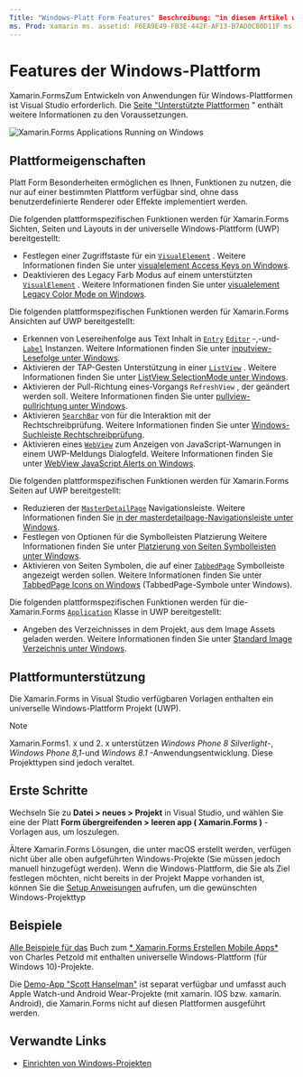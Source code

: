 ```yaml
---
Title: "Windows-Platt Form Features" Beschreibung: "in diesem Artikel wird die Unterstützung der Windows-Plattform erläutert, die in verfügbar ist Xamarin.Forms ."
ms. Prod: xamarin ms. assetid: F6EA9E49-FB3E-442F-AF13-B7AD0C80D11F ms. Technology: xamarin-Forms Author: davidbritch ms. Author: dabritch ms. Date: 01/16/2020 NO-LOC: [ Xamarin.Forms , Xamarin.Essentials ]
---
```


# <a name="windows-platform-features"></a>Features der Windows-Plattform

Xamarin.FormsZum Entwickeln von Anwendungen für Windows-Plattformen ist Visual Studio erforderlich. Die [Seite "Unterstützte Plattformen](~/get-started/supported-platforms.md) " enthält weitere Informationen zu den Voraussetzungen.

![](images/allhanselman.png "Xamarin.Forms Applications Running on Windows")

## <a name="platform-specifics"></a>Plattformeigenschaften

Platt Form Besonderheiten ermöglichen es Ihnen, Funktionen zu nutzen, die nur auf einer bestimmten Plattform verfügbar sind, ohne dass benutzerdefinierte Renderer oder Effekte implementiert werden.

Die folgenden plattformspezifischen Funktionen werden für Xamarin.Forms Sichten, Seiten und Layouts in der universelle Windows-Plattform (UWP) bereitgestellt:

- Festlegen einer Zugriffstaste für ein [`VisualElement`](xref:Xamarin.Forms.VisualElement) . Weitere Informationen finden Sie unter [visualelement Access Keys on Windows](visualelement-access-keys.md).
- Deaktivieren des Legacy Farb Modus auf einem unterstützten [`VisualElement`](xref:Xamarin.Forms.VisualElement) . Weitere Informationen finden Sie unter [visualelement Legacy Color Mode on Windows](legacy-color-mode.md).

Die folgenden plattformspezifischen Funktionen werden für Xamarin.Forms Ansichten auf UWP bereitgestellt:

- Erkennen von Lesereihenfolge aus Text Inhalt in [`Entry`](xref:Xamarin.Forms.Entry) [`Editor`](xref:Xamarin.Forms.Editor) -,-und- [`Label`](xref:Xamarin.Forms.Label) Instanzen. Weitere Informationen finden Sie unter [inputview-Lesefolge unter Windows](inputview-reading-order.md).
- Aktivieren der TAP-Gesten Unterstützung in einer [`ListView`](xref:Xamarin.Forms.ListView) . Weitere Informationen finden Sie unter [ListView SelectionMode unter Windows](listview-selectionmode.md).
- Aktivieren der Pull-Richtung eines-Vorgangs `RefreshView` , der geändert werden soll. Weitere Informationen finden Sie unter [pullview-pullrichtung unter Windows](refreshview-pulldirection.md).
- Aktivieren [`SearchBar`](xref:Xamarin.Forms.SearchBar) von für die Interaktion mit der Rechtschreibprüfung. Weitere Informationen finden Sie unter [Windows-Suchleiste Rechtschreibprüfung](searchbar-spell-check.md).
- Aktivieren eines [`WebView`](xref:Xamarin.Forms.WebView) zum Anzeigen von JavaScript-Warnungen in einem UWP-Meldungs Dialogfeld. Weitere Informationen finden Sie unter [WebView JavaScript Alerts on Windows](webview-javascript-alert.md).

Die folgenden plattformspezifischen Funktionen werden für Xamarin.Forms Seiten auf UWP bereitgestellt:

- Reduzieren der [`MasterDetailPage`](xref:Xamarin.Forms.MasterDetailPage) Navigationsleiste. Weitere Informationen finden Sie [in der masterdetailpage-Navigationsleiste unter Windows](masterdetailpage-navigation-bar.md).
- Festlegen von Optionen für die Symbolleisten Platzierung Weitere Informationen finden Sie unter [Platzierung von Seiten Symbolleisten unter Windows](page-toolbar-placement.md).
- Aktivieren von Seiten Symbolen, die auf einer [`TabbedPage`](xref:Xamarin.Forms.TabbedPage) Symbolleiste angezeigt werden sollen. Weitere Informationen finden Sie unter [TabbedPage Icons on Windows](tabbedpage-icons.md) (TabbedPage-Symbole unter Windows).

Die folgenden plattformspezifischen Funktionen werden für die- Xamarin.Forms [`Application`](xref:Xamarin.Forms.Application) Klasse in UWP bereitgestellt:

- Angeben des Verzeichnisses in dem Projekt, aus dem Image Assets geladen werden. Weitere Informationen finden Sie unter [Standard Image Verzeichnis unter Windows](default-image-directory.md).

## <a name="platform-support"></a>Plattformunterstützung

Die Xamarin.Forms in Visual Studio verfügbaren Vorlagen enthalten ein universelle Windows-Plattform Projekt (UWP).

> [!NOTE]
> Xamarin.Forms1. x und 2. x unterstützen _Windows Phone 8 Silverlight_-, _Windows Phone 8,1_-und _Windows 8.1_ -Anwendungsentwicklung. Diese Projekttypen sind jedoch veraltet.

## <a name="getting-started"></a>Erste Schritte

Wechseln Sie zu **Datei > neues > Projekt** in Visual Studio, und wählen Sie eine der Platt **Form übergreifenden > leeren app ( Xamarin.Forms )** -Vorlagen aus, um loszulegen.

Ältere Xamarin.Forms Lösungen, die unter macOS erstellt werden, verfügen nicht über alle oben aufgeführten Windows-Projekte (Sie müssen jedoch manuell hinzugefügt werden). Wenn die Windows-Plattform, die Sie als Ziel festlegen möchten, nicht bereits in der Projekt Mappe vorhanden ist, können Sie die [Setup Anweisungen](installation/index.md) aufrufen, um die gewünschten Windows-Projekttyp

## <a name="samples"></a>Beispiele

[Alle Beispiele für das](https://github.com/xamarin/xamarin-forms-book-preview-2) Buch zum [* Xamarin.Forms Erstellen Mobile Apps*](~/xamarin-forms/creating-mobile-apps-xamarin-forms/index.md) von Charles Petzold mit enthalten universelle Windows-Plattform (für Windows 10)-Projekte.

Die [Demo-App "Scott Hanselman"](https://github.com/jamesmontemagno/Hanselman.Forms) ist separat verfügbar und umfasst auch Apple Watch-und Android Wear-Projekte (mit xamarin. IOS bzw. xamarin. Android), die Xamarin.Forms nicht auf diesen Plattformen ausgeführt werden.

## <a name="related-links"></a>Verwandte Links

- [Einrichten von Windows-Projekten](~/xamarin-forms/platform/windows/installation/index.md)
